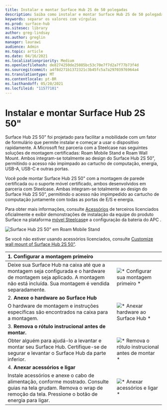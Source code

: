 ```yaml
---
title: Instalar e montar Surface Hub 2S de 50 polegadas
description: Saiba como instalar e montar Surface Hub 2S de 50 polegadas.
keywords: separar os valores com vírgulas
ms.prod: surface-hub
ms.sitesec: library
author: greg-lindsay
ms.author: greglin
manager: laurawi
audience: Admin
ms.topic: article
ms.date: 04/16/2021
ms.localizationpriority: Medium
ms.openlocfilehash: de8274250de25085bc53c70e7f7d2a7f77b73f4d
ms.sourcegitcommit: a4f8d271b1372321c3b45fc5a7a29703976964a4
ms.translationtype: MT
ms.contentlocale: pt-BR
ms.lasthandoff: 05/20/2021
ms.locfileid: "11577101"
---
```

# <a name="install-and-mount-surface-hub-2s-50"></a>Instalar e montar Surface Hub 2S 50"

Surface Hub 2S 50" foi projetado para facilitar a mobilidade com um fator de formulário que permite instalar e começar a usar o dispositivo rapidamente. A Microsoft fez parceria com a Steelcase nas seguintes soluções de montagem certificadas: Roam Mobile Stand e Roam Wall Mount. Ambos integram-se totalmente ao design do Surface Hub 2S 50", permitindo o acesso não impimpado ao cartucho de computação, energia, USB-A, USB-C e outras portas.

Você pode montar Surface Hub 2S 50" com a montagem de parede certificada ou o suporte móvel certificado, ambos desenvolvidos em parceria com Steelcase. Ambas integram-se totalmente ao design do Surface Hub 2S 50", permitindo o acesso não impimpedido ao cartucho de computação juntamente com todas as portas de E/S e energia. 

Para obter mais informações, consulte [Acessórios](http://licensedhardware.azurewebsites.net/surface) de terceiros licenciados oficialmente e exibir demonstrações de instalação da equipe do produto Surface na plataforma [móvel Steelcase](https://youtu.be/VTzdu4Skpkg)e a configuração da bateria do APC .

 ![Surface Hub 2S 50" em Roam Mobile Stand](images/sh2-mobile-stand.png)<br>

Se você não estiver usando acessórios licenciados, consulte [Customize wall mount of Surface Hub 2S 50"](surface-hub-2s-custom-install.md).

| 1. **Configurar a montagem primeiro** | |
|:------ |:-------- |
| Deixe sua Surface Hub na caixa até que a montagem seja configurada e o hardware de montagem seja aplicado. A montagem não está incluída. Sua montagem é vendida separadamente. | ![* Configurar sua montagem primeiro *](images/sh2-setup-1.png) <br> |
| 2. **Anexe o hardware ao Surface Hub** | |
| O hardware de montagem e instruções específicas são encontrados na caixa para a montagem. | ![* Anexar hardware ao Surface Hub *](images/sh2-setup-2.png) <br> |
| 3. **Remova o rótulo instrucional antes de montar.** | |
| Obter alguém para ajudá-lo a levantar e montar seu Surface Hub. Certifique-se de segurar e levantar o Surface Hub da parte inferior. | ![* Remova o rótulo instrucional antes de montar *](images/sh2-setup-3.png) <br> |
| 4. **Anexar acessórios e ligar** | |
| Instale acessórios e anexe o cabo de alimentação, conforme mostrado. Consulte guias na tela grudam. Remova o wrap de remoção da tela. Pressione o botão de energia para ligar. | ![* Anexar acessórios e ligar *](images/sh2-setup-4.png) <br> |
